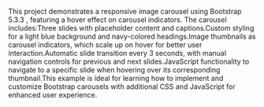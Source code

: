 This project demonstrates a responsive image carousel using Bootstrap 5.3.3 , featuring a hover effect on carousel indicators. The carousel includes:Three slides with placeholder content and captions.Custom styling for a light blue background and navy-colored headings.Image thumbnails as carousel indicators, which scale up on hover for better user interaction.Automatic slide transition every 3 seconds, with manual navigation controls for previous and next slides.JavaScript functionality to navigate to a specific slide when hovering over its corresponding thumbnail.This example is ideal for learning how to implement and customize Bootstrap carousels with additional CSS and JavaScript  for enhanced user experience.
